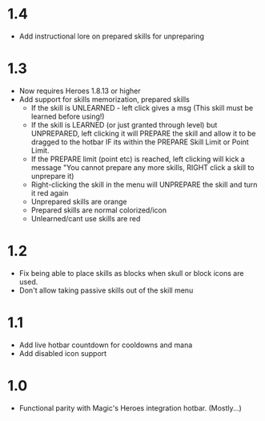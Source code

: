 
# 1.4

 - Add instructional lore on prepared skills for unpreparing

# 1.3

 - Now requires Heroes 1.8.13 or higher
 - Add support for skills memorization, prepared skills
   - If the skill is UNLEARNED - left click gives a msg (This skill must be learned before using!)
   - If the skill is LEARNED (or just granted through level) but UNPREPARED, left clicking it will PREPARE the skill and allow it to be dragged to the hotbar IF its within the PREPARE Skill Limit or Point Limit.
   - If the PREPARE limit (point etc) is reached, left clicking will kick a message "You cannot prepare any more skills, RIGHT click a skill to unprepare it)
   - Right-clicking the skill in the menu will UNPREPARE the skill and turn it red again
   - Unprepared skills are orange
   - Prepared skills are normal colorized/icon
   - Unlearned/cant use skills are red

# 1.2

 - Fix being able to place skills as blocks when skull or block icons are used.
 - Don't allow taking passive skills out of the skill menu

# 1.1

 - Add live hotbar countdown for cooldowns and mana
 - Add disabled icon support
  
# 1.0

 - Functional parity with Magic's Heroes integration hotbar. (Mostly...)
